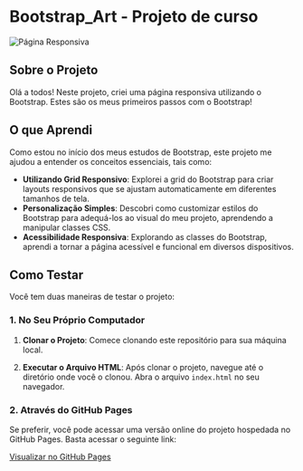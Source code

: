# Bootstrap_Art - Projeto de curso

![Página Responsiva](https://github.com/Ruan-Moraes/Bootstrap_Art/assets/129057792/f982d121-8320-4fed-8bb6-a908d0019f75.jpeg)

## Sobre o Projeto

Olá a todos! Neste projeto, criei uma página responsiva utilizando o Bootstrap. Estes são os meus primeiros passos com o Bootstrap!

## O que Aprendi

Como estou no início dos meus estudos de Bootstrap, este projeto me ajudou a entender os conceitos essenciais, tais como:

- **Utilizando Grid Responsivo**: Explorei a grid do Bootstrap para criar layouts responsivos que se ajustam automaticamente em diferentes tamanhos de tela.
- **Personalização Simples**: Descobri como customizar estilos do Bootstrap para adequá-los ao visual do meu projeto, aprendendo a manipular classes CSS.
- **Acessibilidade Responsiva**: Explorando as classes do Bootstrap, aprendi a tornar a página acessível e funcional em diversos dispositivos.

## Como Testar

Você tem duas maneiras de testar o projeto:

### 1. No Seu Próprio Computador

1. **Clonar o Projeto**: Comece clonando este repositório para sua máquina local.

2. **Executar o Arquivo HTML**: Após clonar o projeto, navegue até o diretório onde você o clonou. Abra o arquivo `index.html` no seu navegador.

### 2. Através do GitHub Pages

Se preferir, você pode acessar uma versão online do projeto hospedada no GitHub Pages. Basta acessar o seguinte link:

[Visualizar no GitHub Pages](https://ruan-moraes.github.io/Bootstrap_Art/)
